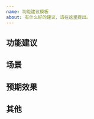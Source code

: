 ```yaml
---
name: 功能建议模板
about: 有什么好的建议，请在这里提出。
---
```


## 功能建议

<!-- 请在这里描述你希望的功能。 -->

## 场景

<!-- 请在这里描述你希望的场景。 -->

## 预期效果

<!-- 请在这里描述你希望的效果。 -->

## 其他

<!-- 请在这里描述你希望的其他信息。 -->




